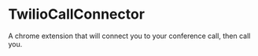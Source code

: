 TwilioCallConnector
===================

A chrome extension that will connect you to your conference call, then call you.
